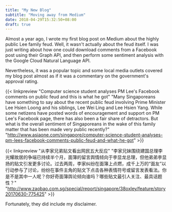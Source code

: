 ```yaml
---
title: "My New Blog"
subtitle: "Moving away from Medium"
date: 2018-04-29T15:32:50+08:00
draft: true
---
```


Almost a year ago, I wrote my first blog post on Medium about the highly public Lee family feud. Well, it wasn't actually about the feud itself. I was just writing about how one could download comments from a Facebook post using their Graph API, and then perform some sentiment analysis with the Google Cloud Natural Language API.

Nevertheless, it was a popular topic and some local media outlets covered my blog post almost as if it was a commentary on the government's approval rating.

{{< linkpreview "Computer science student analyses PM Lee's Facebook comments on public feud and this is what he got"
"Many Singaporeans have something to say about the recent public feud involving Prime Minister Lee Hsien Loong and his siblings, Lee Wei Ling and Lee Hsien Yang. While some netizens have posted words of encouragement and support on PM Lee&#039;s Facebook page, there has also been a fair share of detractors. But what is the overall sentiment of Singaporeans in the wake of this family matter that has been made very public recently?" 
"http://www.asiaone.com/singapore/computer-science-student-analyses-pm-lees-facebook-comments-public-feud-and-what-he-got" >}}

{{< linkpreview "从李家兄弟贴文看出网民五大反应" 
"李家兄妹围绕建国总理李光耀故居的争端已持续半个月，面簿的留言舆情倾向于李显龙总理，但他弟弟李显扬的贴文引发更多讨论。过去两周，李家纠纷在面簿上点燃，成千上万的“面友”以行动参与了讨论，纷纷在事件主角的贴文下点击各种表情符号或留言发表看法。你是不是其中一人呢？你好奇面簿舆论倾向谁吗？哪些贴文最引人关注、最具话题性？"
"http://www.zaobao.com.sg/special/report/singapore/38oxley/feature/story20170630-775425" >}}

Fortunately, they did include my disclaimer.